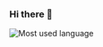 ### Hi there 👋
![Most used language](https://github-readme-stats.vercel.app/api/top-langs/?username=othytenk&hide_progress=true&theme=dark#gh-dark-mode-only&show_icons=true)
<!--
**OthyTenk/othytenk** is a ✨ _special_ ✨ repository because its `README.md` (this file) appears on your GitHub profile.

Here are some ideas to get you started:

- 🔭 I’m currently working on ...
- 🌱 I’m currently learning ...
- 👯 I’m looking to collaborate on ...
- 🤔 I’m looking for help with ...
- 💬 Ask me about ...
- 📫 How to reach me: ...
- 😄 Pronouns: ...
- ⚡ Fun fact: ...

![Most used language](https://github-readme-stats.vercel.app/api/top-langs/?username=othytenk&hide_progress=true)
![GitHub stats](https://github-readme-stats.vercel.app/api?username=othytenk&count_private=true)
-->
